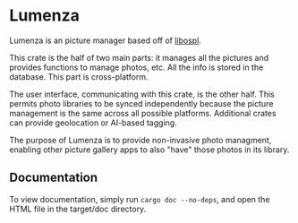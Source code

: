 # Lumenza
Lumenza is an picture manager based off of [libospl](https://github.com/libospl/libospl).

This crate is the half of two main parts: it manages all the pictures and provides functions to manage photos, etc. All the info is stored in the database. This part is cross-platform. 

The user interface, communicating with this crate, is the other half. This permits photo libraries to be synced independently because the picture management is the same across all possible platforms. Additional crates can provide geolocation or AI-based tagging.

The purpose of Lumenza is to provide non-invasive photo managment, enabling other picture gallery apps to also "have" those photos in its library. 

## Documentation
To view documentation, simply run `cargo doc --no-deps`, and open the HTML file in the target/doc directory. 
